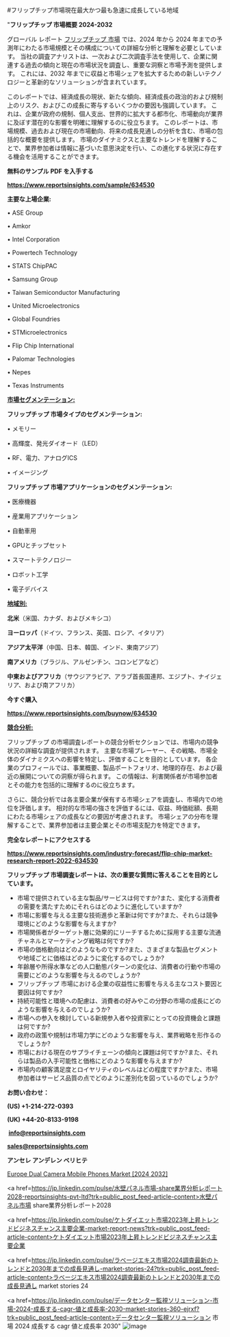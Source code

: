 #フリップチップ市場現在最大かつ最も急速に成長している地域

"<strong>フリップチップ 市場概要 2024-2032</strong>

グローバル レポート <a href=https://www.reportsinsights.com/sample/634530>フリップチップ 市場</a> では、2024 年から 2024 年までの予測年にわたる市場規模とその構成についての詳細な分析と理解を必要としています。 当社の調査アナリストは、一次および二次調査手法を使用して、企業に関連する過去の傾向と現在の市場状況を調査し、重要な洞察と市場予測を提供します。 これには、2032 年までに収益と市場シェアを拡大​​するための新しいテクノロジーと革新的なソリューションが含まれています。

このレポートでは、経済成長の現状、新たな傾向、経済成長の政治的および規制上のリスク、およびこの成長に寄与するいくつかの要因も強調しています。 これは、企業が政府の規制、個人支出、世界的に拡大する都市化、市場動向が業界に及ぼす潜在的な影響を明確に理解するのに役立ちます。 このレポートは、市場規模、過去および現在の市場動向、将来の成長見通しの分析を含む、市場の包括的な概要を提供します。 市場のダイナミクスと主要なトレンドを理解することで、業界参加者は情報に基づいた意思決定を行い、この進化する状況に存在する機会を活用することができます。

<strong><b>無料のサンプル PDF を入手する</b></strong>

<a href=https://www.reportsinsights.com/sample/634530><strong><u>https://www.reportsinsights.com/sample/634530</u></strong></a>

<strong>主要な上場企業:</strong>

• ASE Group

• Amkor

• Intel Corporation

• Powertech Technology

• STATS ChipPAC

• Samsung Group

• Taiwan Semiconductor Manufacturing

• United Microelectronics

• Global Foundries

• STMicroelectronics

• Flip Chip International

• Palomar Technologies

• Nepes

• Texas Instruments

<strong><u>市場セグメンテーション</u></strong><strong><u>:</u></strong>

<strong>フリップチップ 市場タイプのセグメンテーション:</strong>

• メモリー

• 高輝度、発光ダイオード（LED）

• RF、電力、アナログICS

• イメージング

<strong>フリップチップ 市場アプリケーションのセグメンテーション:</strong>

• 医療機器

• 産業用アプリケーション

• 自動車用

• GPUとチップセット

• スマートテクノロジー

• ロボット工学

• 電子デバイス

<strong><u>地域別</u></strong><strong><u>:</u></strong>

<strong>北米</strong>（米国、カナダ、およびメキシコ）

<strong>ヨーロッパ</strong>（ドイツ、フランス、英国、ロシア、イタリア）

<strong>アジア太平洋</strong>（中国、日本、韓国、インド、東南アジア）

<strong>南アメリカ</strong>（ブラジル、アルゼンチン、コロンビアなど）

<strong>中東およびアフリカ</strong>（サウジアラビア、アラブ首長国連邦、エジプト、ナイジェリア、および南アフリカ）

<strong>今すぐ購入</strong>

<a href=https://www.reportsinsights.com/buynow/634530><strong><u>https://www.reportsinsights.com/buynow/634530</u></strong></a>

<strong><u>競合分析:</u></strong>

フリップチップ の市場調査レポートの競合分析セクションでは、市場内の競争状況の詳細な調査が提供されます。 主要な市場プレーヤー、その戦略、市場全体のダイナミクスへの影響を特定し、評価することを目的としています。 各企業のプロフィールでは、事業概要、製品ポートフォリオ、地理的存在、および最近の展開についての洞察が得られます。 この情報は、利害関係者が市場参加者とその能力を包括的に理解するのに役立ちます。

さらに、競合分析では各主要企業が保有する市場シェアを調査し、市場内での地位を評価します。 相対的な市場の強さを評価するには、収益、時価総額、長期にわたる市場シェアの成長などの要因が考慮されます。 市場シェアの分布を理解することで、業界参加者は主要企業とその市場支配力を特定できます。

<strong>完全なレポートにアクセスする</strong>

<a href=https://www.reportsinsights.com/industry-forecast/flip-chip-market-research-report-2022-634530><strong><u><b>https://www.reportsinsights.com/industry-forecast/flip-chip-market-research-report-2022-634530</b></u></strong></a>

<strong><b>フリップチップ 市場調査レポートは、次の重要な質問に答えることを目的としています。</b></strong>
<ul>
  <li>市場で提供されている主な製品/サービスは何ですか?また、変化する消費者の需要を満たすためにそれらはどのように進化していますか?</li>
  <li>市場に影響を与える主要な技術進歩と革新は何ですか?また、それらは競争環境にどのような影響を与えますか?</li>
  <li>市場関係者がターゲット層に効果的にリーチするために採用する主要な流通チャネルとマーケティング戦略は何ですか?</li>
  <li>市場の価格動向はどのようなものですか?また、さまざまな製品セグメントや地域ごとに価格はどのように変化するのでしょうか?</li>
  <li>年齢層や所得水準などの人口動態パターンの変化は、消費者の行動や市場の需要にどのような影響を与えるのでしょうか?</li>
  <li>フリップチップ 市場における企業の収益性に影響を与える主なコスト要因と要因は何ですか?</li>
  <li>持続可能性と環境への配慮は、消費者の好みやこの分野の市場の成長にどのような影響を与えるのでしょうか?</li>
  <li>市場への参入を検討している新規参入者や投資家にとっての投資機会と課題は何ですか?</li>
  <li>政府の政策や規制は市場力学にどのような影響を与え、業界戦略を形作るのでしょうか?</li>
  <li>市場における現在のサプライチェーンの傾向と課題は何ですか?また、それらは製品の入手可能性と価格にどのような影響を与えますか?</li>
  <li>市場内の顧客満足度とロイヤリティのレベルはどの程度ですか?また、市場参加者はサービス品質の点でどのように差別化を図っているのでしょうか?</li>
</ul>
<strong>お問い合わせ：</strong>

<strong>(US) +1-214-272-0393</strong>

<strong>(UK) +44-20-8133-9198</strong>

<strong> </strong><a href=info@reportsinsights.com><strong><u>info@reportsinsights.com</u></strong></a>

<a href=sales@reportsinsights.com><strong><u>sales@reportsinsights.com</u></strong></a>

<strong>アンセレ アンデレン ベリヒテ</strong>

<a href=https://www.linkedin.com/pulse/europe-dual-camera-mobile-phones-market-latest-zpuxf/>Europe Dual Camera Mobile Phones Market [2024 2032]</a>

<a href=https://jp.linkedin.com/pulse/水壁パネル市場-share業界分析レポート2028-reportsinsights-pvt-ltd?trk=public_post_feed-article-content>水壁パネル市場 share業界分析レポート2028</a>

<a href=https://jp.linkedin.com/pulse/ケトダイエット市場2023年上昇トレンドビジネスチャンス主要企業-market-report-news?trk=public_post_feed-article-content>ケトダイエット市場2023年上昇トレンドビジネスチャンス主要企業</a>

<a href=https://jp.linkedin.com/pulse/ラベージエキス市場2024調査最新のトレンドと2030年までの成長見通し-market-stories-24?trk=public_post_feed-article-content>ラベージエキス市場2024調査最新のトレンドと2030年までの成長見通し market stories 24</a>

<a href=https://jp.linkedin.com/pulse/データセンター監視ソリューション-市場-2024-成長する-cagr-値と成長率-2030-market-stories-360-ejrxf?trk=public_post_feed-article-content>データセンター監視ソリューション 市場 2024 成長する cagr 値と成長率 2030</a>"
![image](https://github.com/aakesh123242/RIMarket/assets/158431203/dc020ea6-3b42-4d79-bc91-21099501e78f)
